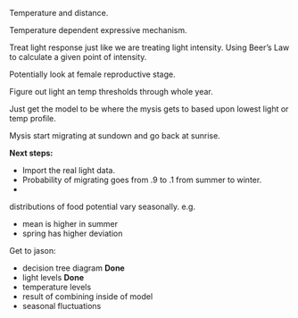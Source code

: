 Temperature and distance. 

Temperature dependent expressive mechanism. 


Treat light response just like we are treating light intensity. Using Beer’s Law to calculate a given point of intensity. 

Potentially look at female reproductive stage. 

Figure out light an temp thresholds through whole year. 

Just get the model to be where the mysis gets to based upon lowest light or temp profile. 

Mysis start migrating at sundown and go back at sunrise. 

__Next steps:__

- Import the real light data. 
- Probability of migrating goes from .9 to .1 from summer to winter. 
- 

distributions of food potential vary seasonally. 
e.g.
- mean is higher in summer
- spring has higher deviation

Get to jason: 
- decision tree diagram __Done__
- light levels __Done__
- temperature levels
- result of combining inside of model
- seasonal fluctuations 
